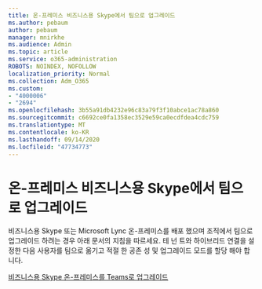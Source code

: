 ```yaml
---
title: 온-프레미스 비즈니스용 Skype에서 팀으로 업그레이드
ms.author: pebaum
author: pebaum
manager: mnirkhe
ms.audience: Admin
ms.topic: article
ms.service: o365-administration
ROBOTS: NOINDEX, NOFOLLOW
localization_priority: Normal
ms.collection: Adm_O365
ms.custom:
- "4000006"
- "2694"
ms.openlocfilehash: 3b55a91db4232e96c83a79f3f10abce1ac78a860
ms.sourcegitcommit: c6692ce0fa1358ec3529e59ca0ecdfdea4cdc759
ms.translationtype: MT
ms.contentlocale: ko-KR
ms.lasthandoff: 09/14/2020
ms.locfileid: "47734773"
---
```

# <a name="upgrade-from-skype-for-business-on-premises-to-teams"></a>온-프레미스 비즈니스용 Skype에서 팀으로 업그레이드

비즈니스용 Skype 또는 Microsoft Lync 온-프레미스를 배포 했으며 조직에서 팀으로 업그레이드 하려는 경우 아래 문서의 지침을 따르세요. 테 넌 트와 하이브리드 연결을 설정한 다음 사용자를 팀으로 옮기고 적절 한 공존 성 및 업그레이드 모드를 할당 해야 합니다. 

[비즈니스용 Skype 온-프레미스를 Teams로 업그레이드](https://docs.microsoft.com/MicrosoftTeams/upgrade-to-teams-execute-skypeforbusinesshybridonprem)

